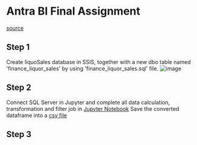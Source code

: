 # Antra BI Final Assignment
[source](https://github.com/mao-at/BI-SEP/tree/trunk/bi/bi%20final%20assingment)

## Step 1 
Create liquoSales database in SSIS, together with a new dbo table named 'finance_liquor_sales' by using 'finance_liquor_sales.sql' file.
![image](https://github.com/Melody1745/Antra_Liquor_Sales/assets/90291484/6cbe421e-7a13-4995-a453-4503e60f672a)

## Step 2
Connect SQL Server in Jupyter and complete all data calculation, transformation and filter job in [Jupyter Notebook](https://github.com/Melody1745/Antra_Liquor_Sales/blob/main/liquor_sales_operation.ipynb)
Save the converted dataframe into a [csv file](https://github.com/Melody1745/Antra_Liquor_Sales/blob/main/liquor_sales_converted.csv)

## Step 3
